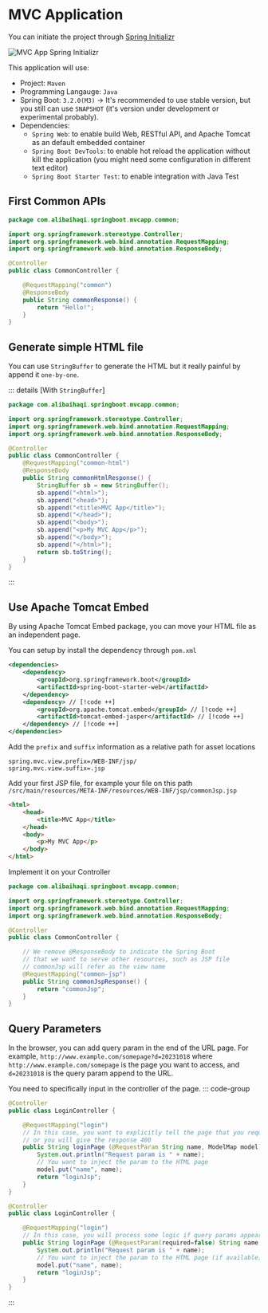 # MVC Application

You can initiate the project through [Spring Initializr](https://start.spring.io/)

![MVC App Spring Initializr](/assets/springboot/mvc-app-init.png)

This application will use:
- Project: `Maven`
- Programming Langauge: `Java`
- Spring Boot: `3.2.0(M3)` -> It's recommended to use stable version, but you still can use `SNAPSHOT` (it's version under development or experimental probably).
- Dependencies:
    - `Spring Web`: to enable build Web, RESTful API, and Apache Tomcat as an default embedded container
    - `Spring Boot DevTools`: to enable hot reload the application without kill the application (you might need some configuration in different text editor)
    - `Spring Boot Starter Test`: to enable integration with Java Test

## First Common APIs

```java [CommonController.java]
package com.alibaihaqi.springboot.mvcapp.common;

import org.springframework.stereotype.Controller;
import org.springframework.web.bind.annotation.RequestMapping;
import org.springframework.web.bind.annotation.ResponseBody;

@Controller
public class CommonController {

    @RequestMapping("common")
    @ResponseBody
    public String commonResponse() {
        return "Hello!";
    }
}
```

## Generate simple HTML file
You can use `StringBuffer` to generate the HTML but it really painful by append it `one-by-one`.

::: details [With `StringBuffer`]
```java [CommonController.java]
package com.alibaihaqi.springboot.mvcapp.common;

import org.springframework.stereotype.Controller;
import org.springframework.web.bind.annotation.RequestMapping;
import org.springframework.web.bind.annotation.ResponseBody;

@Controller
public class CommonController {
    @RequestMapping("common-html")
    @ResponseBody
    public String commonHtmlResponse() {
        StringBuffer sb = new StringBuffer();
        sb.append("<html>");
        sb.append("<head>");
        sb.append("<title>MVC App</title>");
        sb.append("</head>");
        sb.append("<body>");
        sb.append("<p>My MVC App</p>");
        sb.append("</body>");
        sb.append("</html>");
        return sb.toString();
    }
}
```
:::

## Use Apache Tomcat Embed

By using Apache Tomcat Embed package, you can move your HTML file as an independent page.

You can setup by install the dependency through `pom.xml`
```xml
<dependencies>
	<dependency>
		<groupId>org.springframework.boot</groupId>
		<artifactId>spring-boot-starter-web</artifactId>
	</dependency>
	<dependency> // [!code ++]
		<groupId>org.apache.tomcat.embed</groupId> // [!code ++]
		<artifactId>tomcat-embed-jasper</artifactId> // [!code ++]
	</dependency> // [!code ++]
</dependencies>
```

Add the `prefix` and `suffix` information as a relative path for asset locations
```properties
spring.mvc.view.prefix=/WEB-INF/jsp/
spring.mvc.view.suffix=.jsp
```

Add your first JSP file, for example your file on this path `/src/main/resources/META-INF/resources/WEB-INF/jsp/commonJsp.jsp`
```html
<html>
    <head>
        <title>MVC App</title>
    </head>
    <body>
        <p>My MVC App</p>
    </body>
</html>
```

Implement it on your Controller
```java [CommonController.java]
package com.alibaihaqi.springboot.mvcapp.common;

import org.springframework.stereotype.Controller;
import org.springframework.web.bind.annotation.RequestMapping;
import org.springframework.web.bind.annotation.ResponseBody;

@Controller
public class CommonController {

    // We remove @ResponseBody to indicate the Spring Boot
    // that we want to serve other resources, such as JSP file
    // commonJsp will refer as the view name
    @RequestMapping("common-jsp")
    public String commonJspResponse() {
        return "commonJsp";
    }
}
```

## Query Parameters
In the browser, you can add query param in the end of the URL page. For example, `http://www.example.com/somepage?d=20231018` where `http://www.example.com/somepage` is the page you want to access, and `d=20231018` is the query param append to the URL.

You need to specifically input in the controller of the page.
::: code-group
```java [Required Params]
@Controller
public class LoginController {

    @RequestMapping("login")
    // In this case, you want to explicitly tell the page that you require the page to add param `name` in the URL
    // or you will give the response 400
    public String loginPage (@RequestParam String name, ModelMap model) {
        System.out.println("Request param is " + name);
        // You want to inject the param to the HTML page
        model.put("name", name);
        return "loginJsp";
    }
}
```
```java [Optional Params]
@Controller
public class LoginController {

    @RequestMapping("login")
    // In this case, you will process some logic if query params appear in the URL
    public String loginPage (@RequestParam(required=false) String name, ModelMap model) {
        System.out.println("Request param is " + name);
        // You want to inject the param to the HTML page (if available)
        model.put("name", name);
        return "loginJsp";
    }
}
```
:::